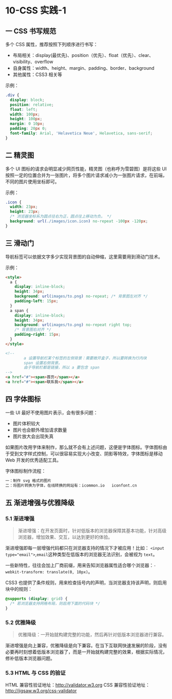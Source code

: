 # 10-CSS 实践-1

## 一 CSS 书写规范

多个 CSS 属性，推荐按照下列顺序进行书写：

- 布局相关：display(最优先)、position（优先）、float（优先）、clear、visibility、overflow
- 自身属性：width、height、margin、padding、border、background
- 其他属性：CSS3 相关等

示例：

```css
.div {
  display: block;
  position: relative;
  float: left;
  width: 100px;
  height: 100px;
  margin: 0 10px;
  padding: 20px 0;
  font-family: Arial, 'Helavetica Neue', Helavetica, sans-serif;
}
```

## 二 精灵图

多个 UI 图标的请求会明显减少网页性能，精灵图（也称呼为雪碧图）是将这些 UI 按照一定的位置合并为一张图片，将多个图片请求减小为一张图片请求，在前端，不同的图片使用坐标即可。

示例：

```css
.icon {
  width: 23px;
  height: 23px;
  /* 浏览器坐标系为圆点往右为正，圆点往上移动为负。 */
  background: url(./images/icon.icon) no-repeat -100px -120px;
}
```

## 三 滑动门

导航标签可以依据文字多少实现背景图的自动伸缩，这里需要用到滑动门技术。

示例：

```html
<style>
  a {
    display: inline-block;
    height: 34px;
    background: url(images/to.png) no-repeat; /* 背景图左对齐 */
    padding-left: 15px;
  }
  a span {
    display: inline-block;
    height: 34px;
    background: url(images/to.png) no-repeat right top;
    /* 背景图右对齐 */
    padding-right: 15px;
  }
</style>

<!--
        a 设置导航栏某个标签的左侧背景：需要敞开盒子，所以要转换为行内块
        span 设置右侧背景。
        由于导航栏都是链接，所以 a 要包含 span
-->
<a href="#"><span>首页</span></a>
<a href="#"><span>联系我</span></a>
```

## 四 字体图标

一些 UI 最好不使用图片表示，会有很多问题：

- 图片体积较大
- 图片也会额外增加请求数量
- 图片放大会出现失真

如果图片改用字体来制作，那么就不会有上述问题，这便是字体图标。字体图标由于受到文字样式控制，可以很容易实现大小改变、阴影等特效，字体图标是移动 Web 开发的优秀适配工具。

字体图标制作流程：

```txt
一：制作 svg 格式的图片
二：将图片转换为字体，在线转换的网站有：icommon.io   iconfont.cn
```

## 五 渐进增强与优雅降级

### 5.1 渐进增强

> 渐进增强：在开发页面时，针对低版本的浏览器保障其基本功能，针对高级浏览器，增加效果、交互，以达到更好的体验。

渐进增强即每一层增强代码都只在浏览器支持的情况下才被应用！比如：
`<input type="email">`,`email`这种类型在低版本的浏览器无法识别，会被视为 `text`。

一些新特性，往往会加上厂商前缀，用来告知浏览器属性适合哪个浏览器：`-webkit-transform: translate(0, 10px)`。

CSS3 也提供了条件规则，用来检查括号内的声明，当浏览器支持该声明，则启用块中的规则：

```css
@supports (display: grid) {
  /* 若浏览器支持网格布局，则启用下面的代码块 */
}
```

### 5.2 优雅降级

> 优雅降级：一开始就构建完整的功能，然后再针对低版本浏览器进行兼容。

渐进增强是向上兼容，优雅降级是向下兼容。在当下互联网快速发展的阶段，没有必要再时刻想着低版本浏览器了，而是一开始就构建完整的效果，根据实际情况，修补低版本浏览器问题。

### 5.3 HTML 与 CSS 的验证

HTML 兼容性验证地址：<http://validator.w3.org>
CSS 兼容性验证地址：<http://jigsaw.w3.org/css-validator>
